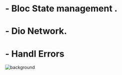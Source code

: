 # - Bloc State management .
# - Dio Network.
# - Handl Errors

![background](https://user-images.githubusercontent.com/75967214/190871780-fd011fcd-1e66-4547-bed9-8f7404f2d563.jpg)
